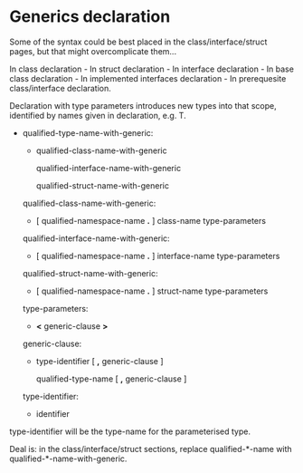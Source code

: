 <div id="generics-declaration" class="section level1">

Generics declaration
====================

Some of the syntax could be best placed in the class/interface/struct
pages, but that might overcomplicate them...

In class declaration - In struct declaration - In interface
declaration - In base class declaration - In implemented interfaces
declaration - In prerequesite class/interface declaration.

Declaration with type parameters introduces new types into that scope,
identified by names given in declaration, e.g. T.

-   qualified-type-name-with-generic:

    -   qualified-class-name-with-generic

        qualified-interface-name-with-generic

        qualified-struct-name-with-generic

    qualified-class-name-with-generic:

    -   [ qualified-namespace-name **.** ] class-name type-parameters

    qualified-interface-name-with-generic:

    -   [ qualified-namespace-name **.** ] interface-name
        type-parameters

    qualified-struct-name-with-generic:

    -   [ qualified-namespace-name **.** ] struct-name type-parameters

    type-parameters:

    -   **\<** generic-clause **\>**

    generic-clause:

    -   type-identifier [ **,** generic-clause ]

        qualified-type-name [ **,** generic-clause ]

    type-identifier:

    -   identifier

type-identifier will be the type-name for the parameterised type.

Deal is: in the class/interface/struct sections, replace
qualified-\*-name with qualified-\*-name-with-generic.

</div>
